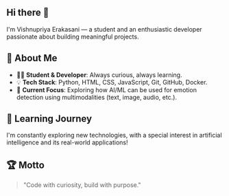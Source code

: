 ## Hi there 👋
I'm Vishnupriya Erakasani — a student and an enthusiastic developer passionate about building meaningful projects.

## 🚀 About Me
- 👩‍💻 **Student & Developer**: Always curious, always learning.
- 💡 **Tech Stack**: Python, HTML, CSS, JavaScript, Git, GitHub, Docker.
- 🤖 **Current Focus**: Exploring how AI/ML can be used for emotion detection using multimodalities (text, image, audio, etc.).

## 🌱 Learning Journey
I'm constantly exploring new technologies, with a special interest in artificial intelligence and its real-world applications!

## 🏆 Motto
> "Code with curiosity, build with purpose."

<!--
**VishnupriyaErakasani/VishnupriyaErakasani** is a ✨ _special_ ✨ repository because its `README.md` (this file) appears on your GitHub profile.

Here are some ideas to get you started:

- 🔭 I’m currently working on ...
- 🌱 I’m currently learning ...
- 👯 I’m looking to collaborate on ...
- 🤔 I’m looking for help with ...
- 💬 Ask me about ...
- 📫 How to reach me: ...
- 😄 Pronouns: ...
- ⚡ Fun fact: ...
-->
